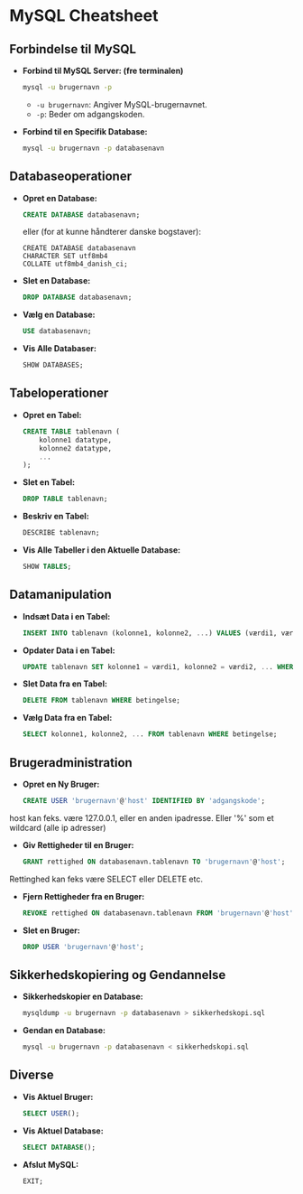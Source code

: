 
# MySQL Cheatsheet
## Forbindelse til MySQL

- **Forbind til MySQL Server: (fre terminalen)**
  ```sh
  mysql -u brugernavn -p
  ```
  - `-u brugernavn`: Angiver MySQL-brugernavnet.
  - `-p`: Beder om adgangskoden.

- **Forbind til en Specifik Database:**
  ```sh
  mysql -u brugernavn -p databasenavn
  ```

## Databaseoperationer

- **Opret en Database:**
  ```sql
  CREATE DATABASE databasenavn;
  ```
  eller (for at kunne håndterer danske bogstaver):
  ```
  CREATE DATABASE databasenavn
  CHARACTER SET utf8mb4
  COLLATE utf8mb4_danish_ci;
  ```
  

- **Slet en Database:**
  ```sql
  DROP DATABASE databasenavn;
  ```

- **Vælg en Database:**
  ```sql
  USE databasenavn;
  ```

- **Vis Alle Databaser:**
  ```sql
  SHOW DATABASES;
  ```

## Tabeloperationer

- **Opret en Tabel:**
  ```sql
  CREATE TABLE tablenavn (
      kolonne1 datatype,
      kolonne2 datatype,
      ...
  );
  ```

- **Slet en Tabel:**
  ```sql
  DROP TABLE tablenavn;
  ```

- **Beskriv en Tabel:**
  ```sql
  DESCRIBE tablenavn;
  ```

- **Vis Alle Tabeller i den Aktuelle Database:**
  ```sql
  SHOW TABLES;
  ```

## Datamanipulation

- **Indsæt Data i en Tabel:**
  ```sql
  INSERT INTO tablenavn (kolonne1, kolonne2, ...) VALUES (værdi1, værdi2, ...);
  ```

- **Opdater Data i en Tabel:**
  ```sql
  UPDATE tablenavn SET kolonne1 = værdi1, kolonne2 = værdi2, ... WHERE betingelse;
  ```

- **Slet Data fra en Tabel:**
  ```sql
  DELETE FROM tablenavn WHERE betingelse;
  ```

- **Vælg Data fra en Tabel:**
  ```sql
  SELECT kolonne1, kolonne2, ... FROM tablenavn WHERE betingelse;
  ```

## Brugeradministration

- **Opret en Ny Bruger:**
  ```sql
  CREATE USER 'brugernavn'@'host' IDENTIFIED BY 'adgangskode';
  ```
host kan feks. være 127.0.0.1, eller en anden ipadresse. Eller '%' som et wildcard (alle ip adresser)    

- **Giv Rettigheder til en Bruger:**
  ```sql
  GRANT rettighed ON databasenavn.tablenavn TO 'brugernavn'@'host';
  ```

Rettinghed kan feks være SELECT eller DELETE etc.

- **Fjern Rettigheder fra en Bruger:**
  ```sql
  REVOKE rettighed ON databasenavn.tablenavn FROM 'brugernavn'@'host';
  ```

- **Slet en Bruger:**
  ```sql
  DROP USER 'brugernavn'@'host';
  ```

## Sikkerhedskopiering og Gendannelse

- **Sikkerhedskopier en Database:**
  ```sh
  mysqldump -u brugernavn -p databasenavn > sikkerhedskopi.sql
  ```

- **Gendan en Database:**
  ```sh
  mysql -u brugernavn -p databasenavn < sikkerhedskopi.sql
  ```

## Diverse

- **Vis Aktuel Bruger:**
  ```sql
  SELECT USER();
  ```

- **Vis Aktuel Database:**
  ```sql
  SELECT DATABASE();
  ```

- **Afslut MySQL:**
  ```sql
  EXIT;
  ```

